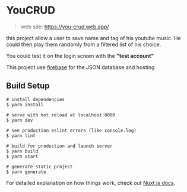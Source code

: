 # YouCRUD

> web site: https://you-crud.web.app/

this project allow a user to save name and tag of his youtube music.
He could then play them randomly from a filtered list of his choice.

You could test it on the login screen with the **"test account"**


This project use [firebase](https://firebase.google.com/) for the JSON database and hosting

## Build Setup

``` shell
# install dependencies
$ yarn install

# serve with hot reload at localhost:8080
$ yarn dev

# see production eslint errors (like console.log)
$ yarn lint

# build for production and launch server
$ yarn build
$ yarn start

# generate static project
$ yarn generate
```

For detailed explanation on how things work, check out [Nuxt.js docs](https://nuxtjs.org).
